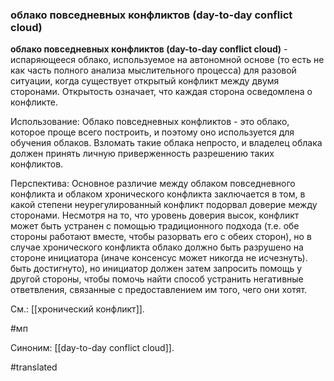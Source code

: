 ### облако повседневных конфликтов (day-to-day conflict cloud)

**облако повседневных конфликтов (day-to-day conflict cloud)** - испаряющееся облако, используемое на автономной основе (то есть не как часть полного анализа мыслительного процесса) для разовой ситуации, когда существует открытый конфликт между двумя сторонами. Открытость означает, что каждая сторона осведомлена о конфликте.

Использование: Облако повседневных конфликтов - это облако, которое проще всего построить, и поэтому оно используется для обучения облаков. Взломать такие облака непросто, и владелец облака должен принять личную приверженность разрешению таких конфликтов.

Перспектива: Основное различие между облаком повседневного конфликта и облаком хронического конфликта заключается в том, в какой степени неурегулированный конфликт подорвал доверие между сторонами. Несмотря на то, что уровень доверия высок, конфликт может быть устранен с помощью традиционного подхода (т.е. обе стороны работают вместе, чтобы разорвать его с обеих сторон), но в случае хронического конфликта облако должно быть разрушено на стороне инициатора (иначе консенсус может никогда не исчезнуть). быть достигнуто), но инициатор должен затем запросить помощь у другой стороны, чтобы помочь найти способ устранить негативные ответвления, связанные с предоставлением им того, чего они хотят.

См.: [[хронический конфликт]].

#мп

Синоним: [[day-to-day conflict cloud]].

#translated
